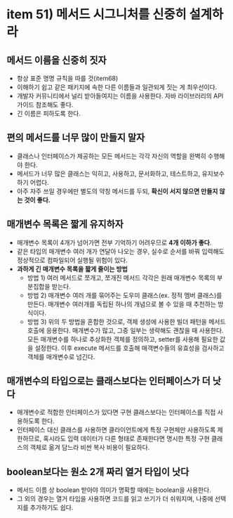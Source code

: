 # item 51) 메서드 시그니처를 신중히 설계하라

## 메서드 이름을 신중히 짓자

* 항상 표준 명명 규칙을 따를 것(item68)
* 이해하기 쉽고 같은 패키지에 속한 다른 이름들과 일관되게 짓는 게 최우선이다.
* 개발자 커뮤니티에서 널리 받아들여지는 이름을 사용한다. 자바 라이브러리의 API 가이드 참조해도 좋다.
* 긴 이름은 피하도록 한다.

## 편의 메서드를 너무 많이 만들지 말자

* 클래스나 인터페이스가 제공하는 모든 메서드는 각각 자신의 역할을 완벽히 수행해야 한다.
* 메서드가 너무 많은 클래스는 익히고, 사용하고, 문서화하고, 테스트하고, 유지보수하기 어렵다.
* 아주 자주 쓰일 경우에만 별도의 약칭 메서드를 두되, **확신이 서지 않으면 만들지 않는 것이 좋다.**

## 매개변수 목록은 짧게 유지하자

* 매개변수 목록이 4개가 넘어가면 전부 기억하기 어려우므로 **4개 이하가 좋다**.
* 같은 타입의 매개변수 여러 개가 연달아 나오는 경우, 실수로 순서를 바꿔 입력해도 정상적으로 컴파일되어 실행될 위험이 있다.
* **과하게 긴 매개변수 목록을 짧게 줄이는 방법**
  * 방법 1) 여러 메서드로 쪼개고, 쪼개진 메서드 각각은 원래 매개변수 목록의 부분집합을 받는다.
  * 방법 2) 매개변수 여러 개를 묶어주는 도우미 클래스(ex. 정적 멤버 클래스)를 만든다. 매개변수 여러개를 독립된 하나의 개념으로 볼 수 있을 때 추천하는 방식이다.
  * 방법 3) 위의 두 방법을 혼합한 것으로, 객체 생성에 사용한 빌더 패턴을 메서드 호출에 응용한다. 매개변수가 많고, 그중 일부는 생략해도 괜찮을 때 사용한다. 모든 매개변수를 하나로 추상화한 객체를 정의하고, setter를 사용해 필요한 값을 설정한다. 이후 execute 메서드를 호출해 매객변수들의 유효성을 검사하고 객체를 매개변수로 넘긴다.

## 매개변수의 타입으로는 클래스보다는 인터페이스가 더 낫다

* 매개변수로 적합한 인터페이스가 있다면 구현 클래스보다는 인터페이스를 직접 사용하도록 한다.
* 인터페이스 대신 클래스를 사용하면 클라이언트에게 특정 구현체만 사용하도록 제한하므로, 혹시라도 입력 데이터가 다른 형태로 존재한다면 명시한 특정 구현 클래스의 객체로 옮겨 담느라 비싼 복사 비용이 필요하다.

## boolean보다는 원소 2개 짜리 열거 타입이 낫다

* 메서드 이름 상 boolean 받아야 의미가 명확할 때에는 boolean을 사용한다.
* 그 외의 경우는 열거 타입을 사용하면 코드를 읽고 쓰기가 더 쉬워지며, 나중에 선택지를 추가하기도 쉽다.
